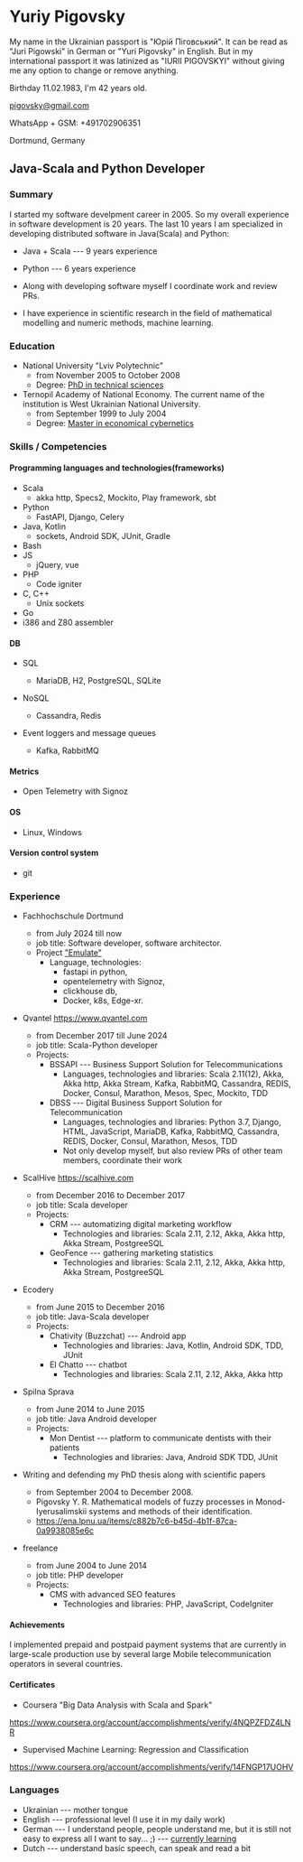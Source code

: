 # Yuriy Pigovsky
My name in the Ukrainian passport is "Юрій Піговський".
It can be read as "Juri Pigowski" in German or "Yuri Pigovsky" in English.
But in my international passport it was latinized as "IURII PIGOVSKYI" 
without giving me any option to change or remove anything.

Birthday 11.02.1983, I'm 42 years old.

pigovsky@gmail.com

WhatsApp + GSM: +491702906351

Dortmund, Germany


## Java-Scala and Python Developer

### Summary

I started my software develpment career in 2005. So my overall experience in software development is 20 years. 
The last 10 years I am specialized in developing distributed software in 
Java(Scala) and Python:

  * Java + Scala --- 9 years experience

  * Python --- 6 years experience

* Along with developing software myself I coordinate work and review PRs.

* I have experience in scientific research in the field of mathematical modelling and numeric methods, machine learning.


### Education

* National University "Lviv Polytechnic"
  - from November 2005 to October 2008
  - Degree: [PhD in technical sciences](https://docs.google.com/document/d/1B6Ct4EMALKTStvnoT48I23PuYWRaT6TEz3MtqxgmbAg/edit?usp=sharing)
* Ternopil Academy of National Economy. 
The current name of the institution is West Ukrainian National University.
  - from September 1999 to July 2004
  - Degree: [Master in economical cybernetics](https://docs.google.com/document/d/1i9mHe1mbHX-v7-H0FrT0pDsdcG27H9OMuie941UbI_A/edit?usp=sharing)

  
### Skills / Competencies

#### Programming languages and technologies(frameworks)

* Scala 
  - akka http, Specs2, Mockito, Play framework, sbt
* Python
    - FastAPI, Django, Celery
* Java, Kotlin
    - sockets, Android SDK, JUnit, Gradle
* Bash
* JS
    - jQuery, vue
* PHP
    - Code igniter
* C, C++
  * Unix sockets
* Go
* i386 and Z80 assembler

#### DB

* SQL
  - MariaDB, H2, PostgreSQL, SQLite

* NoSQL
  - Cassandra, Redis

* Event loggers and message queues
  * Kafka, RabbitMQ

#### Metrics

* Open Telemetry with Signoz

#### OS

* Linux, Windows

#### Version control system

* git


### Experience

* Fachhochschule Dortmund
  - from July 2024 till now
  - job title: Software developer, software architector.
  - Project ["Emulate"](https://www.fh-dortmund.de/microsite/smartedgelab/projekte/emulate.php)
     - Language, technologies: 
        * fastapi in python, 
        * opentelemetry with Signoz, 
        * clickhouse db,
        * Docker, k8s, Edge-xr.

* Qvantel https://www.qvantel.com
  - from December 2017 till June 2024
  - job title: Scala-Python developer
  - Projects:
    - BSSAPI --- Business Support Solution for Telecommunications
      - Languages, technologies and libraries: Scala 2.11(12), 
        Akka, Akka http, Akka Stream, Kafka, RabbitMQ, Cassandra, REDIS, 
        Docker, Consul, Marathon, Mesos,
        Spec, Mockito, TDD
    - DBSS --- Digital Business Support Solution for Telecommunication
      - Languages, technologies and libraries: Python 3.7,
        Django, HTML, JavaScript, MariaDB, Kafka, RabbitMQ,
        Cassandra, REDIS, Docker, Consul, Marathon, Mesos, TDD
      - Not only develop myself, but also review PRs of 
        other team members, coordinate their work

* ScalHive https://scalhive.com
  - from December 2016 to December 2017
  - job title: Scala developer
  - Projects:
    - CRM --- automatizing digital marketing workflow
      - Technologies and libraries: Scala 2.11, 2.12,
        Akka, Akka http, Akka Stream, PostgreeSQL
    - GeoFence --- gathering marketing statistics
      - Technologies and libraries: Scala 2.11, 2.12, 
        Akka, Akka http, Akka Stream, PostgreeSQL

* Ecodery
  - from June 2015 to December 2016
  - job title: Java-Scala developer
  - Projects:
    - Chativity (Buzzchat) --- Android app
      - Technologies and libraries: Java, Kotlin, 
        Android SDK, TDD, JUnit
    - El Chatto --- chatbot
      - Technologies and libraries: Scala 2.11, 2.12, 
        Akka, Akka http

* Spilna Sprava
  - from June 2014 to June 2015
  - job title: Java Android developer
  - Projects:
    - Mon Dentist --- platform to communicate dentists with their patients
      - Technologies and libraries: Java, Android SDK
        TDD, JUnit

* Writing and defending my PhD thesis along with scientific papers
  * from September 2004 to December 2008.
  * Pigovsky Y. R. Mathematical models of fuzzy processes in 
    Monod-Iyerusalimskii systems and methods of their identification.
  * https://ena.lpnu.ua/items/c882b7c6-b45d-4b1f-87ca-0a9938085e6c

* freelance
  - from June 2004 to June 2014
  - job title: PHP developer
  - Projects:
    - CMS with advanced SEO features
      - Technologies and libraries: PHP, JavaScript, 
        CodeIgniter


#### Achievements

I implemented prepaid and postpaid payment systems that are currently in large-scale production use by several
large Mobile telecommunication operators in several countries.


#### Certificates

* Coursera "Big Data Analysis with Scala and Spark"

https://www.coursera.org/account/accomplishments/verify/4NQPZFDZ4LNR

* Supervised Machine Learning: Regression and Classification

https://www.coursera.org/account/accomplishments/verify/14FNGP17UOHV

  
### Languages

* Ukrainian --- mother tongue
* English --- professional level (I use it in my daily work)
* German --- I understand people, people understand me, but it is still not easy to express all I want to say... ;) --- [currently learning](https://www.duolingo.com/profile/YuriyPigov?via=share_profile_link) 
* Dutch --- understand basic speech, can speak and read a bit
